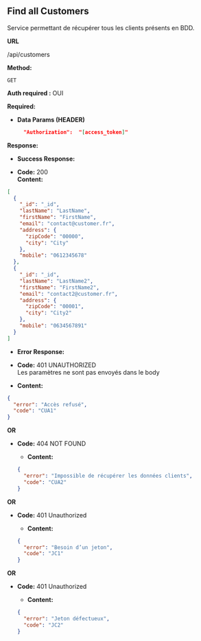 ## **Find all Customers**

Service permettant de récupérer tous les clients présents en BDD.

**URL**

/api/customers

**Method:**

`GET`

**Auth required :** OUI

**Required:**

- **Data Params (HEADER)**
  ```json
    "Authorization":  "[access_token]"
  ```

**Response:**

- **Success Response:**

- **Code:** 200 <br />
  **Content:**

```json
[
  {
    "_id": "_id",
    "lastName": "LastName",
    "firstName": "FirstName",
    "email": "contact@customer.fr",
    "address": {
      "zipCode": "00000",
      "city": "City"
    },
    "mobile": "0612345678"
  },
  {
    "_id": "_id",
    "lastName": "LastName2",
    "firstName": "FirstName2",
    "email": "contact2@customer.fr",
    "address": {
      "zipCode": "00001",
      "city": "City2"
    },
    "mobile": "0634567891"
  }
]
```

- **Error Response:**

- **Code:** 401 UNAUTHORIZED <br />
  Les paramètres ne sont pas envoyés dans le body

- **Content:**

```json
{
  "error": "Accès refusé",
  "code": "CUA1"
}
```

**OR**

- **Code:** 404 NOT FOUND <br />

  - **Content:**

  ```json
  {
    "error": "Impossible de récupérer les données clients",
    "code": "CUA2"
  }
  ```

**OR**

- **Code:** 401 Unauthorized <br />

  - **Content:**

  ```json
  {
    "error": "Besoin d’un jeton",
    "code": "JC1"
  }
  ```

**OR**

- **Code:** 401 Unauthorized <br />

  - **Content:**

  ```json
  {
    "error": "Jeton défectueux",
    "code": "JC2"
  }
  ```
